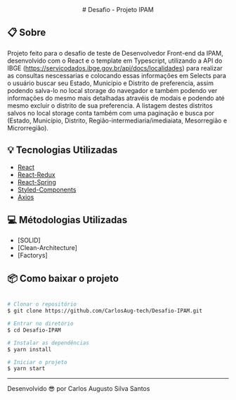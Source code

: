 <center>
    # Desafio - Projeto IPAM
</center>

## 📋 Sobre

Projeto feito para o desafio de teste de Desenvolvedor Front-end da IPAM, desenvolvido com o React e o template em Typescript, utilizando a API do IBGE (https://servicodados.ibge.gov.br/api/docs/localidades) para realizar as consultas nescessarias e colocando essas informações em Selects para o usuário buscar seu Estado, Município e Distrito de preferencia, assim podendo salva-lo no local storage do navegador e também podendo ver informações do mesmo mais detalhadas atravéis de modais e podendo até mesmo excluir o distrito de sua preferencia. A listagem destes distritos salvos no local storage conta também com uma paginação e busca por (Estado, Município, Distrito, Região-intermediaria/imediaiata, Mesorregião e Microrregião).

## 💡 Tecnologias Utilizadas

- [React](https://pt-br.reactjs.org/)
- [React-Redux](https://react-redux.js.org/)
- [React-Spring](https://www.react-spring.dev/)
- [Styled-Components](https://styled-components.com/)
- [Axios](https://axios-http.com/ptbr/docs/intro)

## 💻 Métodologias Utilizadas

- [SOLID]
- [Clean-Architecture]
- [Factorys]

## 📦 Como baixar o projeto

```bash

# Clonar o repositório
$ git clone https://github.com/CarlosAug-tech/Desafio-IPAM.git

# Entrar no diretório
$ cd Desafio-IPAM

# Instalar as dependências
$ yarn install

# Iniciar o projeto
$ yarn start

```

---

Desenvolvido 😎 por Carlos Augusto Silva Santos
